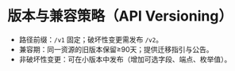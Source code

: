 ﻿# 版本与兼容策略（API Versioning）

- 路径前缀：`/v1` 固定；破坏性变更需发布 `/v2`。
- 兼容期：同一资源的旧版本保留≥90天；提供迁移指引与公告。
- 非破坏性变更：可在小版本中发布（增加可选字段、端点、枚举值）。
